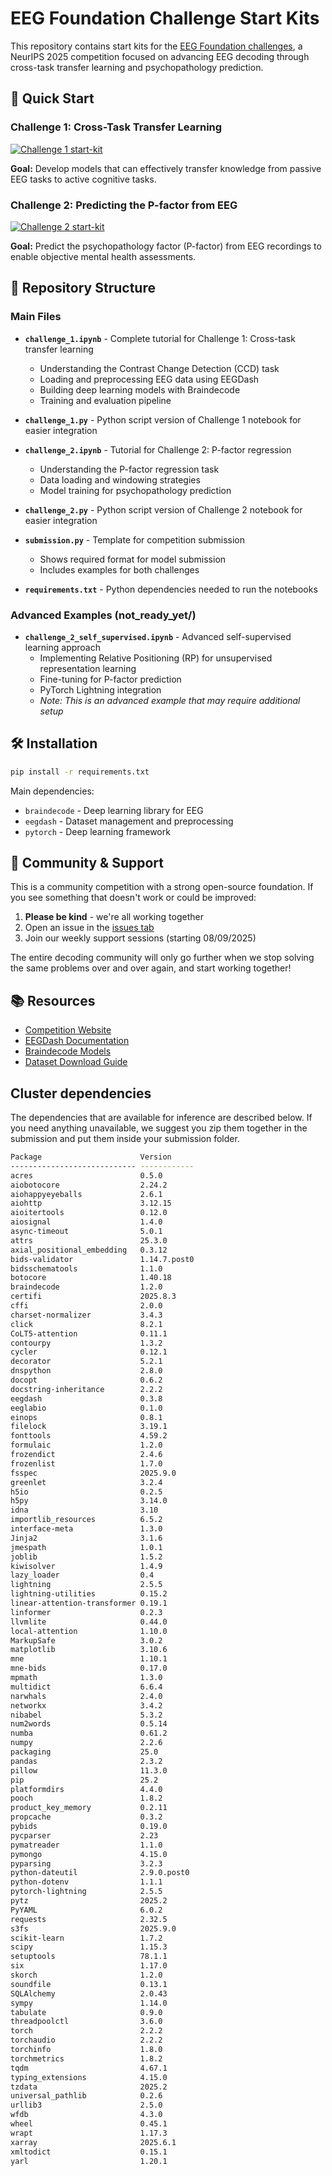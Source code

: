 

# EEG Foundation Challenge Start Kits

This repository contains start kits for the [EEG Foundation challenges](https://eeg2025.github.io), a NeurIPS 2025 competition focused on advancing EEG decoding through cross-task transfer learning and psychopathology prediction.

## 🚀 Quick Start

### Challenge 1: Cross-Task Transfer Learning
<a target="_blank" href="https://colab.research.google.com/github/eeg2025/startkit/blob/main/challenge_1.ipynb">
  <img src="https://colab.research.google.com/assets/colab-badge.svg" alt="Challenge 1 start-kit"/>
</a>

**Goal:** Develop models that can effectively transfer knowledge from passive EEG tasks to active cognitive tasks.

### Challenge 2: Predicting the P-factor from EEG
<a target="_blank" href="https://colab.research.google.com/github/eeg2025/startkit/blob/main/challenge_2.ipynb">
  <img src="https://colab.research.google.com/assets/colab-badge.svg" alt="Challenge 2 start-kit"/>
</a>

**Goal:** Predict the psychopathology factor (P-factor) from EEG recordings to enable objective mental health assessments.

## 📁 Repository Structure

### Main Files

- **`challenge_1.ipynb`** - Complete tutorial for Challenge 1: Cross-task transfer learning
  - Understanding the Contrast Change Detection (CCD) task
  - Loading and preprocessing EEG data using EEGDash
  - Building deep learning models with Braindecode
  - Training and evaluation pipeline

- **`challenge_1.py`** - Python script version of Challenge 1 notebook for easier integration

- **`challenge_2.ipynb`** - Tutorial for Challenge 2: P-factor regression
  - Understanding the P-factor regression task
  - Data loading and windowing strategies
  - Model training for psychopathology prediction

- **`challenge_2.py`** - Python script version of Challenge 2 notebook for easier integration

- **`submission.py`** - Template for competition submission
  - Shows required format for model submission
  - Includes examples for both challenges

- **`requirements.txt`** - Python dependencies needed to run the notebooks

### Advanced Examples (not_ready_yet/)

- **`challenge_2_self_supervised.ipynb`** - Advanced self-supervised learning approach
  - Implementing Relative Positioning (RP) for unsupervised representation learning
  - Fine-tuning for P-factor prediction
  - PyTorch Lightning integration
  - *Note: This is an advanced example that may require additional setup*

## 🛠️ Installation

```bash
pip install -r requirements.txt
```

Main dependencies:
- `braindecode` - Deep learning library for EEG
- `eegdash` - Dataset management and preprocessing
- `pytorch` - Deep learning framework

## 🤝 Community & Support

This is a community competition with a strong open-source foundation. If you see something that doesn't work or could be improved:

1. **Please be kind** - we're all working together
2. Open an issue in the [issues tab](https://github.com/eeg2025/startkit/issues)
3. Join our weekly support sessions (starting 08/09/2025)

The entire decoding community will only go further when we stop solving the same problems over and over again, and start working together!


## 📚 Resources

- [Competition Website](https://eeg2025.github.io)
- [EEGDash Documentation](https://eeglab.org/EEGDash/overview.html)
- [Braindecode Models](https://braindecode.org/stable/models/models_table.html)
- [Dataset Download Guide](https://eeg2025.github.io/data/#downloading-the-data)


## Cluster dependencies

The dependencies that are available for inference are described below. If you need anything unavailable, we suggest you zip them together in the submission and put them inside your submission folder.


```bash
Package                      Version
---------------------------- ------------
acres                        0.5.0
aiobotocore                  2.24.2
aiohappyeyeballs             2.6.1
aiohttp                      3.12.15
aioitertools                 0.12.0
aiosignal                    1.4.0
async-timeout                5.0.1
attrs                        25.3.0
axial_positional_embedding   0.3.12
bids-validator               1.14.7.post0
bidsschematools              1.1.0
botocore                     1.40.18
braindecode                  1.2.0
certifi                      2025.8.3
cffi                         2.0.0
charset-normalizer           3.4.3
click                        8.2.1
CoLT5-attention              0.11.1
contourpy                    1.3.2
cycler                       0.12.1
decorator                    5.2.1
dnspython                    2.8.0
docopt                       0.6.2
docstring-inheritance        2.2.2
eegdash                      0.3.8
eeglabio                     0.1.0
einops                       0.8.1
filelock                     3.19.1
fonttools                    4.59.2
formulaic                    1.2.0
frozendict                   2.4.6
frozenlist                   1.7.0
fsspec                       2025.9.0
greenlet                     3.2.4
h5io                         0.2.5
h5py                         3.14.0
idna                         3.10
importlib_resources          6.5.2
interface-meta               1.3.0
Jinja2                       3.1.6
jmespath                     1.0.1
joblib                       1.5.2
kiwisolver                   1.4.9
lazy_loader                  0.4
lightning                    2.5.5
lightning-utilities          0.15.2
linear-attention-transformer 0.19.1
linformer                    0.2.3
llvmlite                     0.44.0
local-attention              1.10.0
MarkupSafe                   3.0.2
matplotlib                   3.10.6
mne                          1.10.1
mne-bids                     0.17.0
mpmath                       1.3.0
multidict                    6.6.4
narwhals                     2.4.0
networkx                     3.4.2
nibabel                      5.3.2
num2words                    0.5.14
numba                        0.61.2
numpy                        2.2.6
packaging                    25.0
pandas                       2.3.2
pillow                       11.3.0
pip                          25.2
platformdirs                 4.4.0
pooch                        1.8.2
product_key_memory           0.2.11
propcache                    0.3.2
pybids                       0.19.0
pycparser                    2.23
pymatreader                  1.1.0
pymongo                      4.15.0
pyparsing                    3.2.3
python-dateutil              2.9.0.post0
python-dotenv                1.1.1
pytorch-lightning            2.5.5
pytz                         2025.2
PyYAML                       6.0.2
requests                     2.32.5
s3fs                         2025.9.0
scikit-learn                 1.7.2
scipy                        1.15.3
setuptools                   78.1.1
six                          1.17.0
skorch                       1.2.0
soundfile                    0.13.1
SQLAlchemy                   2.0.43
sympy                        1.14.0
tabulate                     0.9.0
threadpoolctl                3.6.0
torch                        2.2.2
torchaudio                   2.2.2
torchinfo                    1.8.0
torchmetrics                 1.8.2
tqdm                         4.67.1
typing_extensions            4.15.0
tzdata                       2025.2
universal_pathlib            0.2.6
urllib3                      2.5.0
wfdb                         4.3.0
wheel                        0.45.1
wrapt                        1.17.3
xarray                       2025.6.1
xmltodict                    0.15.1
yarl                         1.20.1
```